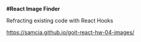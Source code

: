 **#React Image Finder**

Refracting existing code with React Hooks

https://samcia.github.io/goit-react-hw-04-images/
